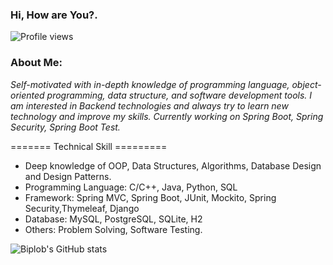 ### Hi, How are You?.
![Profile views](https://gpvc.arturio.dev/Biplob68) 
### About Me:
_Self-motivated with in-depth knowledge of programming language, object-oriented programming, data structure, and software development tools. I am interested in Backend technologies and always try to learn new technology and improve my skills. Currently working on Spring Boot, Spring Security, Spring Boot Test._

   =======  Technical Skill   ========= 

 * Deep knowledge of OOP, Data Structures, Algorithms, Database Design and Design Patterns.
 * Programming Language: C/C++, Java, Python, SQL
 * Framework: Spring MVC, Spring Boot, JUnit, Mockito, Spring Security,Thymeleaf, Django
 * Database: MySQL, PostgreSQL, SQLite, H2
 * Others: Problem Solving, Software Testing.
 

<!--
## ⚙️ Technologies & Tools
<img src="https://img.shields.io/badge/Languages-151515?style=for-the-badge&logo=plex&logoColor=FFFFFF">![C](https://img.shields.io/badge/c-%2300599C.svg?style=for-the-badge&logo=c&logoColor=white)![Java](https://img.shields.io/badge/java-%23ED8B00.svg?style=for-the-badge&logo=java&logoColor=white)![Python](https://img.shields.io/badge/python-3670A0?style=for-the-badge&logo=python&logoColor=ffdd54)![C++](https://img.shields.io/badge/c++-%2300599C.svg?style=for-the-badge&logo=c%2B%2B&logoColor=white)<br/>
<img src="https://img.shields.io/badge/Frameworks-151515?style=for-the-badge&logo=IPFS&logoColor=FFFFFF">![Django](https://img.shields.io/badge/django-%23092E20.svg?style=for-the-badge&logo=django&logoColor=white)![badge-git](https://img.shields.io/badge/git-151515?style=for-the-badge&logo=git&logoColor=79740e&labelColor=151515)![Bootstrap](https://img.shields.io/badge/bootstrap-%23563D7C.svg?style=for-the-badge&logo=bootstrap&logoColor=white) <br/>
<img src="https://img.shields.io/badge/Database-151515?style=for-the-badge&logo=Redis&logoColor=FFFFFF">![Postgres](https://img.shields.io/badge/postgres-%23316192.svg?style=for-the-badge&logo=postgresql&logoColor=white)![badge-mysql](https://img.shields.io/badge/mysql-151515?style=for-the-badge&logo=mysql&logoColor=79740e&labelColor=151515)![SQLite](https://img.shields.io/badge/sqlite-%2307405e.svg?style=for-the-badge&logo=sqlite&logoColor=white)
-->

<!-- ![GitHub metrics](https://metrics.lecoq.io/Biplob68) -->
 
![Biplob's GitHub stats](https://github-readme-stats.vercel.app/api?username=Biplob68&hide=prs&show_icons=true&theme=radical&count_private=true)
<!--
[![Top Langs](https://github-readme-stats.vercel.app/api/top-langs/?username=Biplob68&langs_count=6&layout=compact&exclude_repo=Personality-Prediction-Based-on-Twitter-Data&langs_count=10&show_icons=true&theme=radical&count_private=true&hide=Javascript,Cython,XSLT,PowerShell,CSS,SCSS)](https://github.com/Biplob68/Biplob68)  -->

<!--
[![Readme Card](https://github-readme-stats.vercel.app/api/pin/?username=Biplob68&repo=Event-Managemant-App)](https://github.com/Biplob68/Event-Managemant-App) 


For github readme !
https://github.com/anuraghazra/github-readme-stats#github-stats-card
https://arturssmirnovs.github.io/github-profile-readme-generator/
-->

